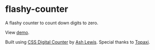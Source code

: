 # flashy-counter
A flashy counter to count down digits to zero.

View [demo](https://sirtobey.github.io/flashy-counter/).

Built using [CSS Digital Counter](https://codepen.io/ashlewis/pen/dwxnq) by [Ash Lewis](https://codepen.io/ashlewis/#).
Special thanks to [Topaxi](https://github.com/topaxi).
